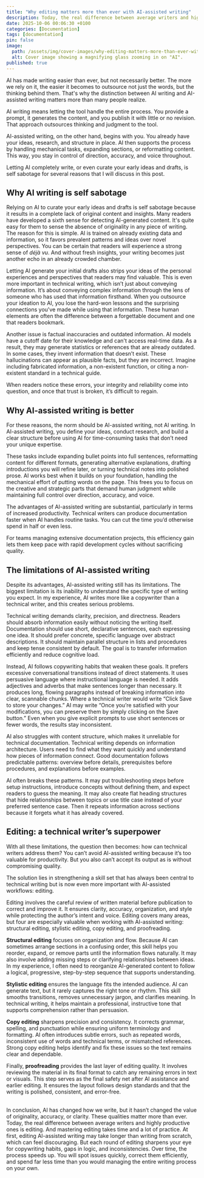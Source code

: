 ```yaml
---
title: "Why editing matters more than ever with AI-assisted writing"
description: Today, the real difference between average writers and highly productive ones is editing.
date: 2025-10-06 00:06:30 +0100
categories: [Documentation]
tags: [documentation]
pin: false
image:
  path: /assets/img/cover-images/why-editing-matters-more-than-ever-with-ai-assisted-writing.jpg
  alt: Cover image showing a magnifying glass zooming in on "AI".
published: true
---
```


AI has made writing easier than ever, but not necessarily better. The more we rely on it, the easier it becomes to outsource not just the words, but the thinking behind them. That's why the distinction between AI writing and AI-assisted writing matters more than many people realize.

AI writing means letting the tool handle the entire process. You provide a prompt, it generates the content, and you publish it with little or no revision. That approach outsources thinking and judgment to the tool.

AI-assisted writing, on the other hand, begins with you. You already have your ideas, research, and structure in place. AI then supports the process by handling mechanical tasks, expanding sections, or reformatting content. This way, you stay in control of direction, accuracy, and voice throughout.

Letting AI completely write, or even curate your early ideas and drafts, is self sabotage for several reasons that I will discuss in this post.

## Why AI writing is self sabotage

Relying on AI to curate your early ideas and drafts is self sabotage because it results in a complete lack of original content and insights. Many readers have developed a sixth sense for detecting AI-generated content. It's quite easy for them to sense the absence of originality in any piece of writing. The reason for this is simple. AI is trained on already existing data and information, so it favors prevalent patterns and ideas over novel perspectives. You can be certain that readers will experience a strong sense of _déjà vu_. And without fresh insights, your writing becomes just another echo in an already crowded chamber.

Letting AI generate your initial drafts also strips your ideas of the personal experiences and perspectives that readers may find valuable. This is even more important in technical writing, which isn’t just about conveying information. It’s about conveying complex information through the lens of someone who has used that information firsthand. When you outsource your ideation to AI, you lose the hard-won lessons and the surprising connections you've made while using that information. These human elements are often the difference between a forgettable document and one that readers bookmark.

Another issue is factual inaccuracies and outdated information. AI models have a cutoff date for their knowledge and can't access real-time data. As a result, they may generate statistics or references that are already outdated. In some cases, they invent information that doesn’t exist. These hallucinations can appear as plausible facts, but they are incorrect. Imagine including fabricated information, a non-existent function, or citing a non-existent standard in a technical guide.

When readers notice these errors, your integrity and reliability come into question, and once that trust is broken, it’s difficult to regain.

## Why AI-assisted writing is better

For these reasons, the norm should be AI-assisted writing, not AI writing. In AI-assisted writing, you define your ideas, conduct research, and build a clear structure before using AI for time-consuming tasks that don’t need your unique expertise.

These tasks include expanding bullet points into full sentences, reformatting content for different formats, generating alternative explanations, drafting introductions you will refine later, or turning technical notes into polished prose. AI works best when it builds on your foundation, handling the mechanical effort of putting words on the page. This frees you to focus on the creative and strategic parts that demand human judgment while maintaining full control over direction, accuracy, and voice.

The advantages of AI-assisted writing are substantial, particularly in terms of increased productivity. Technical writers can produce documentation faster when AI handles routine tasks. You can cut the time you’d otherwise spend in half or even less.

For teams managing extensive documentation projects, this efficiency gain lets them keep pace with rapid development cycles without sacrificing quality.

## The limitations of AI-assisted writing

Despite its advantages, AI-assisted writing still has its limitations. The biggest limitation is its inability to understand the specific type of writing you expect. In my experience, AI writes more like a copywriter than a technical writer, and this creates serious problems.

Technical writing demands clarity, precision, and directness. Readers should absorb information easily without noticing the writing itself. Documentation should use short, declarative sentences, each expressing one idea. It should prefer concrete, specific language over abstract descriptions. It should maintain parallel structure in lists and procedures and keep tense consistent by default. The goal is to transfer information efficiently and reduce cognitive load.

Instead, AI follows copywriting habits that weaken these goals. It prefers excessive conversational transitions instead of direct statements. It uses persuasive language where instructional language is needed. It adds adjectives and adverbs that make sentences longer than necessary. It produces long, flowing paragraphs instead of breaking information into clear, scannable chunks. Where a technical writer would write “Click Save to store your changes.” AI may write “Once you’re satisfied with your modifications, you can preserve them by simply clicking on the Save button.” Even when you give explicit prompts to use short sentences or fewer words, the results stay inconsistent.

AI also struggles with content structure, which makes it unreliable for technical documentation. Technical writing depends on information architecture. Users need to find what they want quickly and understand how pieces of information connect. Good documentation follows predictable patterns: overview before details, prerequisites before procedures, and explanations before examples.

AI often breaks these patterns. It may put troubleshooting steps before setup instructions, introduce concepts without defining them, and expect readers to guess the meaning. It may also create flat heading structures that hide relationships between topics or use title case instead of your preferred sentence case. Then it repeats information across sections because it forgets what it has already covered.

## Editing: a technical writer’s superpower

With all these limitations, the question then becomes: how can technical writers address them? You can’t avoid AI-assisted writing because it’s too valuable for productivity. But you also can’t accept its output as is without compromising quality.

The solution lies in strengthening a skill set that has always been central to technical writing but is now even more important with AI-assisted workflows: editing.

Editing involves the careful review of written material before publication to correct and improve it. It ensures clarity, accuracy, organization, and style while protecting the author’s intent and voice. Editing covers many areas, but four are especially valuable when working with AI-assisted writing: structural editing, stylistic editing, copy editing, and proofreading.

**Structural editing** focuses on organization and flow. Because AI can sometimes arrange sections in a confusing order, this skill helps you reorder, expand, or remove parts until the information flows naturally. It may also involve adding missing steps or clarifying relationships between ideas. In my experience, I often need to reorganize AI-generated content to follow a logical, progressive, step-by-step sequence that supports understanding.

**Stylistic editing** ensures the language fits the intended audience. AI can generate text, but it rarely captures the right tone or rhythm. This skill smooths transitions, removes unnecessary jargon, and clarifies meaning. In technical writing, it helps maintain a professional, instructive tone that supports comprehension rather than persuasion.

**Copy editing** sharpens precision and consistency. It corrects grammar, spelling, and punctuation while ensuring uniform terminology and formatting. AI often introduces subtle errors, such as repeated words, inconsistent use of words and technical terms, or mismatched references. Strong copy editing helps identify and fix these issues so the text remains clear and dependable.

Finally, **proofreading** provides the last layer of editing quality. It involves reviewing the material in its final format to catch any remaining errors in text or visuals. This step serves as the final safety net after AI assistance and earlier editing. It ensures the layout follows design standards and that the writing is polished, consistent, and error-free.<br><br>


In conclusion, AI has changed how we write, but it hasn’t changed the value of originality, accuracy, or clarity. These qualities matter more than ever. Today, the real difference between average writers and highly productive ones is editing. And mastering editing takes time and a lot of practice. At first, editing AI-assisted writing may take longer than writing from scratch, which can feel discouraging. But each round of editing sharpens your eye for copywriting habits, gaps in logic, and inconsistencies. Over time, the process speeds up. You will spot issues quickly, correct them efficiently, and spend far less time than you would managing the entire writing process on your own.
